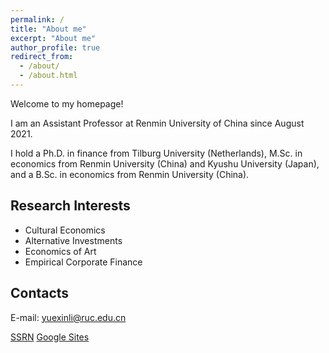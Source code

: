 ```yaml
---
permalink: /
title: "About me"
excerpt: "About me"
author_profile: true
redirect_from: 
  - /about/
  - /about.html
---
```

Welcome to my homepage!

I am an Assistant Professor at Renmin University of China since August 2021. 

I hold a Ph.D. in finance from Tilburg University (Netherlands), M.Sc. in economics from Renmin University (China) and Kyushu University (Japan), and a B.Sc. in economics from Renmin University (China).

## Research Interests
- Cultural Economics
- Alternative Investments
- Economics of Art
- Empirical Corporate Finance


## Contacts
E-mail: yuexinli@ruc.edu.cn<br/>

[SSRN](https://papers.ssrn.com/sol3/cf_dev/AbsByAuth.cfm?per_id=2611245)     [Google Sites](https://sites.google.com/view/yuexinli)<br/>
